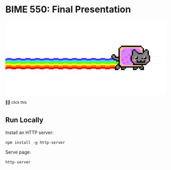 # BIME 550: Final Presentation
[![Click Me](images/nyan-cat.gif)](https://pmanko.github.io/BIME550_Project4)
<p>
<sup>☝🏼 click this</sup>

## Run Locally

Install an HTTP server:
```
npm install -g http-server
```

Serve page:

```
http-server
```
